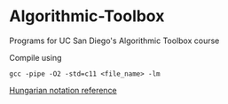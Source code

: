 # Algorithmic-Toolbox
Programs for UC San Diego's Algorithmic Toolbox course

Compile using

    gcc -pipe -O2 -std=c11 <file_name> -lm

[Hungarian notation reference](http://web.mst.edu/~cpp/common/hungarian.html)
